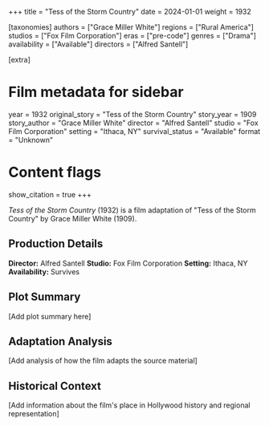 +++
title = "Tess of the Storm Country"
date = 2024-01-01
weight = 1932

[taxonomies]
authors = ["Grace Miller White"]
regions = ["Rural America"]
studios = ["Fox Film Corporation"]
eras = ["pre-code"]
genres = ["Drama"]
availability = ["Available"]
directors = ["Alfred Santell"]

[extra]
# Film metadata for sidebar
year = 1932
original_story = "Tess of the Storm Country"
story_year = 1909
story_author = "Grace Miller White"
director = "Alfred Santell"
studio = "Fox Film Corporation"
setting = "Ithaca, NY"
survival_status = "Available"
format = "Unknown"

# Content flags
show_citation = true
+++

*Tess of the Storm Country* (1932) is a film adaptation of "Tess of the Storm Country" by Grace Miller White (1909).

## Production Details

**Director:** Alfred Santell
**Studio:** Fox Film Corporation
**Setting:** Ithaca, NY
**Availability:** Survives

## Plot Summary

[Add plot summary here]

## Adaptation Analysis

[Add analysis of how the film adapts the source material]

## Historical Context

[Add information about the film's place in Hollywood history and regional representation]